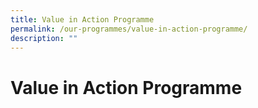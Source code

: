 ```yaml
---
title: Value in Action Programme
permalink: /our-programmes/value-in-action-programme/
description: ""
---
```

# **Value in Action Programme**